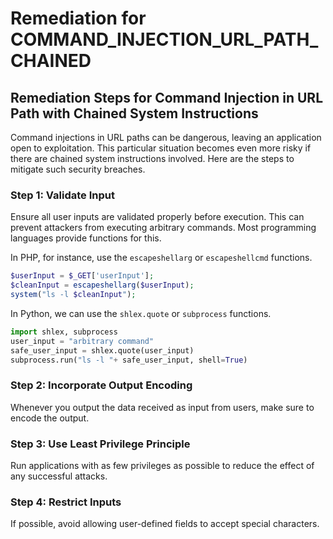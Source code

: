 # Remediation for COMMAND_INJECTION_URL_PATH_CHAINED

## Remediation Steps for Command Injection in URL Path with Chained System Instructions

Command injections in URL paths can be dangerous, leaving an application open to exploitation. This particular situation becomes even more risky if there are chained system instructions involved. Here are the steps to mitigate such security breaches.

### Step 1: Validate Input
Ensure all user inputs are validated properly before execution. This can prevent attackers from executing arbitrary commands. Most programming languages provide functions for this.

In PHP, for instance, use the `escapeshellarg` or `escapeshellcmd` functions.

```php
$userInput = $_GET['userInput'];
$cleanInput = escapeshellarg($userInput);
system("ls -l $cleanInput");
```
In Python, we can use the `shlex.quote` or `subprocess` functions.

```python
import shlex, subprocess
user_input = "arbitrary command"
safe_user_input = shlex.quote(user_input)
subprocess.run("ls -l "+ safe_user_input, shell=True)
```

### Step 2: Incorporate Output Encoding
Whenever you output the data received as input from users, make sure to encode the output. 

### Step 3: Use Least Privilege Principle
Run applications with as few privileges as possible to reduce the effect of any successful attacks. 


### Step 4: Restrict Inputs
If possible, avoid allowing user-defined fields to accept special characters.